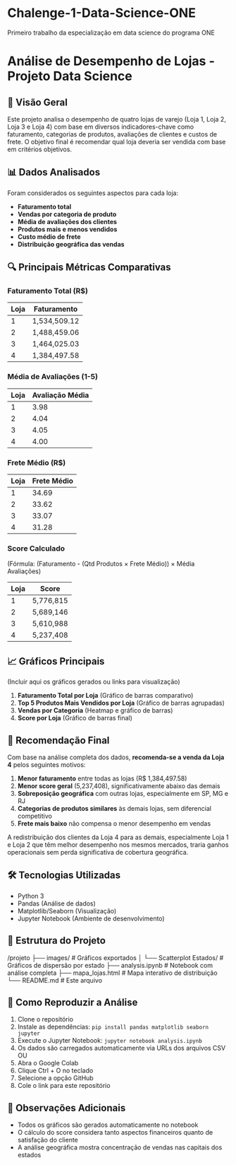 # Chalenge-1-Data-Science-ONE
Primeiro trabalho da especialização em data science do programa ONE

# Análise de Desempenho de Lojas - Projeto Data Science

## 📌 Visão Geral
Este projeto analisa o desempenho de quatro lojas de varejo (Loja 1, Loja 2, Loja 3 e Loja 4) com base em diversos indicadores-chave como faturamento, categorias de produtos, avaliações de clientes e custos de frete. O objetivo final é recomendar qual loja deveria ser vendida com base em critérios objetivos.

## 📊 Dados Analisados
Foram considerados os seguintes aspectos para cada loja:
- **Faturamento total**
- **Vendas por categoria de produto**
- **Média de avaliações dos clientes**
- **Produtos mais e menos vendidos**
- **Custo médio de frete**
- **Distribuição geográfica das vendas**

## 🔍 Principais Métricas Comparativas

### Faturamento Total (R$)
| Loja | Faturamento |
|------|-------------|
| 1    | 1,534,509.12 |
| 2    | 1,488,459.06 |
| 3    | 1,464,025.03 |
| 4    | 1,384,497.58 |

### Média de Avaliações (1-5)
| Loja | Avaliação Média |
|------|-----------------|
| 1    | 3.98            |
| 2    | 4.04            |
| 3    | 4.05            |
| 4    | 4.00            |

### Frete Médio (R$)
| Loja | Frete Médio |
|------|------------|
| 1    | 34.69      |
| 2    | 33.62      |
| 3    | 33.07      |
| 4    | 31.28      |

### Score Calculado
(Fórmula: (Faturamento - (Qtd Produtos × Frete Médio)) × Média Avaliações)

| Loja | Score       |
|------|-------------|
| 1    | 5,776,815   |
| 2    | 5,689,146   |
| 3    | 5,610,988   |
| 4    | 5,237,408   |

## 📈 Gráficos Principais
(Incluir aqui os gráficos gerados ou links para visualização)

1. **Faturamento Total por Loja** (Gráfico de barras comparativo)
2. **Top 5 Produtos Mais Vendidos por Loja** (Gráfico de barras agrupadas)
3. **Vendas por Categoria** (Heatmap e gráfico de barras)
4. **Score por Loja** (Gráfico de barras final)

## 🎯 Recomendação Final
Com base na análise completa dos dados, **recomenda-se a venda da Loja 4** pelos seguintes motivos:

1. **Menor faturamento** entre todas as lojas (R\$ 1,384,497.58)
2. **Menor score geral** (5,237,408), significativamente abaixo das demais
3. **Sobreposição geográfica** com outras lojas, especialmente em SP, MG e RJ
4. **Categorias de produtos similares** às demais lojas, sem diferencial competitivo
5. **Frete mais baixo** não compensa o menor desempenho em vendas

A redistribuição dos clientes da Loja 4 para as demais, especialmente Loja 1 e Loja 2 que têm melhor desempenho nos mesmos mercados, traria ganhos operacionais sem perda significativa de cobertura geográfica.

## 🛠 Tecnologias Utilizadas
- Python 3
- Pandas (Análise de dados)
- Matplotlib/Seaborn (Visualização)
- Jupyter Notebook (Ambiente de desenvolvimento)

## 📂 Estrutura do Projeto
/projeto
├── images/                    # Gráficos exportados
│   └── Scatterplot Estados/   # Gráficos de dispersão por estado
├── analysis.ipynb             # Notebook com análise completa
├── mapa_lojas.html            # Mapa interativo de distribuição
└── README.md                  # Este arquivo

## 🔄 Como Reproduzir a Análise
1. Clone o repositório
2. Instale as dependências: `pip install pandas matplotlib seaborn jupyter`
3. Execute o Jupyter Notebook: `jupyter notebook analysis.ipynb`
4. Os dados são carregados automaticamente via URLs dos arquivos CSV
OU
1. Abra o Google Colab
2. Clique Ctrl + O no teclado
3. Selecione a opção GitHub
4. Cole o link para este repositório


## 📝 Observações Adicionais
- Todos os gráficos são gerados automaticamente no notebook
- O cálculo do score considera tanto aspectos financeiros quanto de satisfação do cliente
- A análise geográfica mostra concentração de vendas nas capitais dos estados
